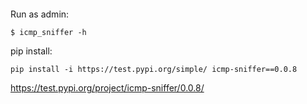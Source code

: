[![<Paulius11>](https://circleci.com/gh/Paulius11/icmp-sniffer.svg?style=svg)](<https://app.circleci.com/pipelines/github/Paulius11/icmp-sniffer>) 

Run as admin:

`$ icmp_sniffer -h`

pip install:  

`pip install -i https://test.pypi.org/simple/ icmp-sniffer==0.0.8`

https://test.pypi.org/project/icmp-sniffer/0.0.8/